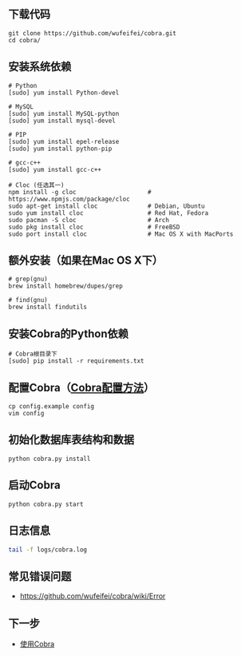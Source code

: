 ## 下载代码
```
git clone https://github.com/wufeifei/cobra.git
cd cobra/
```

## 安装系统依赖
```
# Python
[sudo] yum install Python-devel

# MySQL
[sudo] yum install MySQL-python
[sudo] yum install mysql-devel

# PIP
[sudo] yum install epel-release
[sudo] yum install python-pip

# gcc-c++
[sudo] yum install gcc-c++

# Cloc (任选其一)
npm install -g cloc                    # https://www.npmjs.com/package/cloc
sudo apt-get install cloc              # Debian, Ubuntu
sudo yum install cloc                  # Red Hat, Fedora
sudo pacman -S cloc                    # Arch
sudo pkg install cloc                  # FreeBSD
sudo port install cloc                 # Mac OS X with MacPorts
```

## 额外安装（如果在Mac OS X下）
```
# grep(gnu)
brew install homebrew/dupes/grep

# find(gnu)
brew install findutils
```

## 安装Cobra的Python依赖
```
# Cobra根目录下
[sudo] pip install -r requirements.txt
```

## 配置Cobra（[Cobra配置方法](https://github.com/wufeifei/cobra/wiki/Config)）
```
cp config.example config
vim config
```

## 初始化数据库表结构和数据
```
python cobra.py install
```

## 启动Cobra
```
python cobra.py start
```

## 日志信息
```bash
tail -f logs/cobra.log
```

## 常见错误问题
- https://github.com/wufeifei/cobra/wiki/Error

## 下一步
- [使用Cobra](https://github.com/wufeifei/cobra/wiki/Usage)